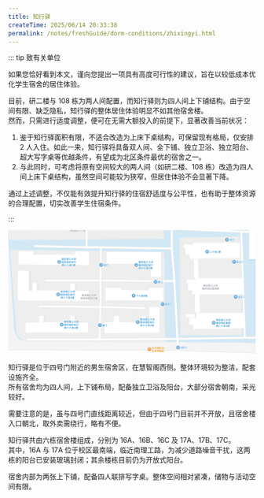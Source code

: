 ```yaml
---
title: 知行驿
createTime: 2025/06/14 20:33:38
permalink: /notes/freshGuide/dorm-conditions/zhixingyi.html
---
```



::: tip 致有关单位

如果您恰好看到本文，谨向您提出一项具有高度可行性的建议，旨在以较低成本优化学生宿舍的居住体验。

目前，研二楼与 108 栋为两人间配置，而知行驿则为四人间上下铺结构。由于空间有限、缺乏隐私，知行驿的整体居住体验明显不如其他宿舍楼。  
然而，只需进行适度调整，便可在无需大额投入的前提下，显著改善当前状况：

1. 鉴于知行驿面积有限，不适合改造为上床下桌结构，可保留现有格局，仅安排 2 人入住。如此一来，知行驿将具备双人间、全下铺、独立卫浴、独立阳台、超大写字桌等优越条件，有望成为北区条件最优的宿舍之一。
2. 与此同时，可考虑将原有空间较大的两人间（如研二楼、108 栋）改造为四人间上床下桌结构，虽然空间可能较为狭窄，但居住体验不会显著下降。

通过上述调整，不仅能有效提升知行驿的住宿舒适度与公平性，也有助于整体资源的合理配置，切实改善学生住宿条件。

:::


![知行驿](../static/ZhiXingYi/1.png)

知行驿是位于四号门附近的男生宿舍区，在慧智阁西侧。整体环境较为整洁，配套设施齐全。  
所有宿舍均为四人间，上下铺布局，配备独立卫浴及阳台，大部分宿舍朝南，采光较好。

需要注意的是，虽与四号门直线距离较近，但由于四号门目前并不开放，且宿舍楼入口朝北，取外卖需绕行，略有不便。

知行驿共由六栋宿舍楼组成，分别为 16A、16B、16C 及 17A、17B、17C。  
其中，16A 与 17A 位于校区最南端，临近南理工路，为减少道路噪音干扰，这两栋的阳台已安装玻璃封闭；其余楼栋目前仍为开放式阳台。

宿舍内部为两张上下铺，配备四人联排写字桌。整体空间相对紧凑，储物与活动空间有限。